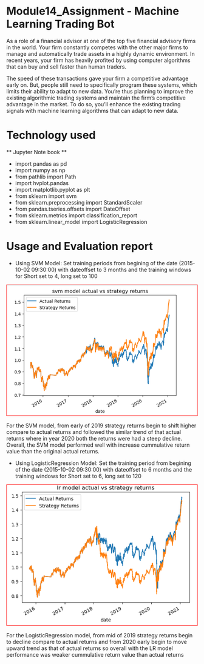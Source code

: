 # Module14_Assignment - Machine Learning Trading Bot

As a role of a financial advisor at one of the top five financial advisory firms in the world. Your firm constantly competes with the other major firms to manage and automatically trade assets in a highly dynamic environment. In recent years, your firm has heavily profited by using computer algorithms that can buy and sell faster than human traders.

The speed of these transactions gave your firm a competitive advantage early on. But, people still need to specifically program these systems, which limits their ability to adapt to new data. You’re thus planning to improve the existing algorithmic trading systems and maintain the firm’s competitive advantage in the market. To do so, you’ll enhance the existing trading signals with machine learning algorithms that can adapt to new data.


# Technology used
** Jupyter Note book **

- import pandas as pd
- import numpy as np
- from pathlib import Path
- import hvplot.pandas
- import matplotlib.pyplot as plt
- from sklearn import svm
- from sklearn.preprocessing import StandardScaler
- from pandas.tseries.offsets import DateOffset
- from sklearn.metrics import classification_report
- from sklearn.linear_model import LogisticRegression

# Usage and Evaluation report

* Using SVM Model: 
Set training periods from begining of the date (2015-10-02 09:30:00) with dateoffset to 3 months and the training windows for Short set to 4, long set to 100

![SVM Model](https://github.com/mbhat83/Module14_Assignment/blob/main/svm.PNG)

For the SVM  model, from early of 2019 strategy returns begin to shift higher compare to actual returns and followed the similar trend of that actual returns where in year 2020 both the returns were had a steep decline. Overall, the SVM model performed well with increase cummulative return value than the original actual returns.

* Using LogisticRegression Model:
Set the training period from begining of the date (2015-10-02 09:30:00) with dateoffset to 6 months and the  training windows for Short set to 6, long set to 120

![lR Model](https://github.com/mbhat83/Module14_Assignment/blob/main/lr.PNG)

For the LogisticRegression model, from mid of 2019 strategy returns begin to decline compare to actual returns and from 2020 early begin to move upward trend as that of actual returns so overall with the LR model performance was weaker cummulative return value than actual returns 